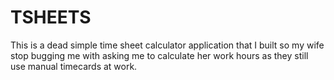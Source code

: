 # TSHEETS

This is a dead simple time sheet calculator application that I built so my wife stop bugging me with asking me to calculate her work hours as they still use manual timecards at work.
